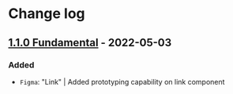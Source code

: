 # Change log

## [1.1.0 Fundamental](https://github.com/cake-hub/lidl-figma/tree/v1.1.0) - 2022-05-03

### Added

* `Figma`: "Link" | Added prototyping capability on link component
